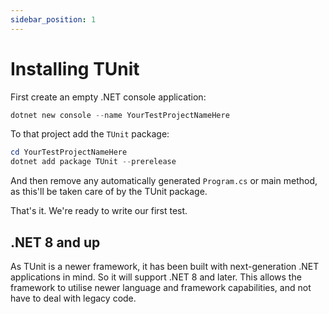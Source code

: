 ```yaml
---
sidebar_position: 1
---
```


# Installing TUnit

First create an empty .NET console application:

```powershell
dotnet new console --name YourTestProjectNameHere
```

To that project add the `TUnit` package:

```powershell
cd YourTestProjectNameHere
dotnet add package TUnit --prerelease
```

And then remove any automatically generated `Program.cs` or main method, as this'll be taken care of by the TUnit package.

That's it. We're ready to write our first test.

## .NET 8 and up
As TUnit is a newer framework, it has been built with next-generation .NET applications in mind. So it will support .NET 8 and later. This allows the framework to utilise newer language and framework capabilities, and not have to deal with legacy code.